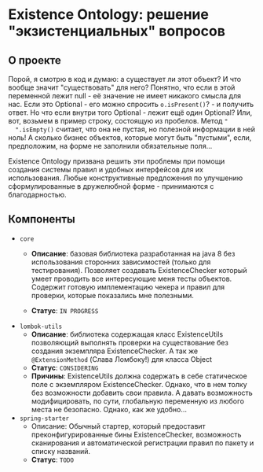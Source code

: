 # Existence Ontology: решение "экзистенциальных" вопросов

## О проекте

Порой, я смотрю в код и думаю: а существует ли этот объект? И что вообще значит
"существовать" для него? Понятно, что если в этой переменной лежит null - её значение не
имеет никакого смысла для нас. Если это Optional - его можно спросить `o.isPresent()`? - и
получить ответ. Но что если внутри того Optional - лежит ещё один Optional?
Или, вот, возьмем в пример строку, состоящую из пробелов. Метод
`"     ".isEmpty()` считает, что она не пустая, но полезной информации в ней ноль! А
сколько бизнес объектов, которые могут быть
"пустыми", если, предположим, на форме не заполнили обязательные поля...

Existence Ontology призвана решить эти проблемы при помощи создания системы правил и
удобных интерфейсов для их использования. Любые конструктивные предложения по улучшению
сформулированные в дружелюбной форме - принимаются с благодарностью.

## Компоненты

- `core`
    - **Описание**: базовая библиотека разработанная на java 8 без использования сторонних
      зависимостей (только для тестирования). Позволяет создавать ExistenceChecker который
      умеет проводить все интересующие меня тесты объектов. Содержит готовую имплементацию
      чекера и правил для проверки, которые показались мне полезными.

    - **Статус**: `IN PROGRESS`
- `lombok-utils`
    - **Описание**: библиотека содержащая класс ExistenceUtils позволяющий выполнять
      проверки на существование без создания экземпляра ExistenceChecker. А так
      же `@ExtensionMethod` (Слава Ломбоку!) для класса Object
    - **Статус**: `CONSIDERING`
    - **Причины**: ExistenceUtils должна содержать в себе статическое поле с экземпляром
      ExistenceChecker. Однако, что в нем толку без возможности добавить свои правила. А
      давать возможность модифицировать, по сути, глобальную переменную из любого места не
      безопасно. Однако, как же удобно...
- `spring-starter`
    - Описание: Обычный стартер, который предоставит преконфигурированные бины
      ExistenceChecker, возможность сканирования и автоматической регистрации правил по
      пакету и списку названий.
    - **Статус**: `TODO`